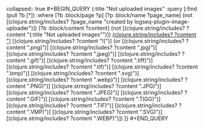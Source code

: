 collapsed:: true
#+BEGIN_QUERY
{:title "Not uploaded images"
  :query [:find (pull ?b [*])
        :where
        [?b :block/page ?p]
        [?p :block/name ?page_name]
        (not [(clojure.string/includes? ?page_name "created by logseq-plugin-image-uploader")])
        [?b :block/content ?content]
        (not [(clojure.string/includes? ?content "{:title \"Not uploaded images\"")])
        [(clojure.string/includes? ?content "](../assets")]
        [(clojure.string/includes? ?content "![")]
        (or [(clojure.string/includes? ?content ".png)")]
            [(clojure.string/includes? ?content ".jpg)")]
            [(clojure.string/includes? ?content ".jpeg)")]
            [(clojure.string/includes? ?content ".gif)")]
            [(clojure.string/includes? ?content ".tiff)")]
            [(clojure.string/includes? ?content ".tif)")]
            [(clojure.string/includes? ?content ".bmp)")]
            [(clojure.string/includes? ?content ".svg)")]
            [(clojure.string/includes? ?content ".webp)")]
            [(clojure.string/includes? ?content ".PNG)")]
            [(clojure.string/includes? ?content ".JPG)")]
            [(clojure.string/includes? ?content ".JPEG)")]
            [(clojure.string/includes? ?content ".GIF)")]
            [(clojure.string/includes? ?content ".TIGG)")]
            [(clojure.string/includes? ?content ".TIF)")]
            [(clojure.string/includes? ?content ".VMP)")]
            [(clojure.string/includes? ?content ".SVG)")]
            [(clojure.string/includes? ?content ".WEBP)")])
      ]}
#+END_QUERY
